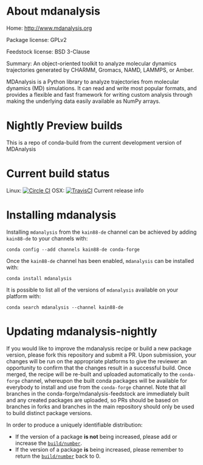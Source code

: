 About mdanalysis
================

Home: http://www.mdanalysis.org

Package license: GPLv2

Feedstock license: BSD 3-Clause

Summary: An object-oriented toolkit to analyze molecular dynamics trajectories generated by CHARMM, Gromacs, NAMD, LAMMPS, or Amber.

MDAnalysis is a Python library to analyze trajectories from molecular
dynamics (MD) simulations. It can read and write most popular formats, and
provides a flexible and fast framework for writing custom analysis through
making the underlying data easily available as NumPy arrays.

Nightly Preview builds
============================

This is a repo of conda-build from the current development version of MDAnalysis


Current build status
====================
Linux: [![Circle CI](https://circleci.com/gh/kain88-de/mdanalysis-feedstock.svg?style=shield)](https://circleci.com/gh/kain88-de/mdanalysis-nightly)
OSX: [![TravisCI](https://travis-ci.org/kain88-de/mdanalysis-nightly.svg?branch=master)](https://travis-ci.org/kain88-de/mdanalysis-nightly)
Current release info

<!-- ==================== -->
<!-- Version: [![Anaconda-Server Badge](https://anaconda.org/conda-forge/mdanalysis/badges/version.svg)](https://anaconda.org/conda-forge/mdanalysis) -->
<!-- Downloads: [![Anaconda-Server Badge](https://anaconda.org/conda-forge/mdanalysis/badges/downloads.svg)](https://anaconda.org/conda-forge/mdanalysis) -->

Installing mdanalysis
=====================

Installing `mdanalysis` from the `kain88-de` channel can be achieved by adding `kain88-de` to your channels with:

```
conda config --add channels kain88-de conda-forge
```

Once the `kain88-de` channel has been enabled, `mdanalysis` can be installed with:

```
conda install mdanalysis
```

It is possible to list all of the versions of `mdanalysis` available on your platform with:

```
conda search mdanalysis --channel kain88-de
```

Updating mdanalysis-nightly
=============================

If you would like to improve the mdanalysis recipe or build a new
package version, please fork this repository and submit a PR. Upon submission,
your changes will be run on the appropriate platforms to give the reviewer an
opportunity to confirm that the changes result in a successful build. Once
merged, the recipe will be re-built and uploaded automatically to the
`conda-forge` channel, whereupon the built conda packages will be available for
everybody to install and use from the `conda-forge` channel.
Note that all branches in the conda-forge/mdanalysis-feedstock are
immediately built and any created packages are uploaded, so PRs should be based
on branches in forks and branches in the main repository should only be used to
build distinct package versions.

In order to produce a uniquely identifiable distribution:
 * If the version of a package **is not** being increased, please add or increase
   the [``build/number``](http://conda.pydata.org/docs/building/meta-yaml.html#build-number-and-string).
 * If the version of a package **is** being increased, please remember to return
   the [``build/number``](http://conda.pydata.org/docs/building/meta-yaml.html#build-number-and-string)
   back to 0.
